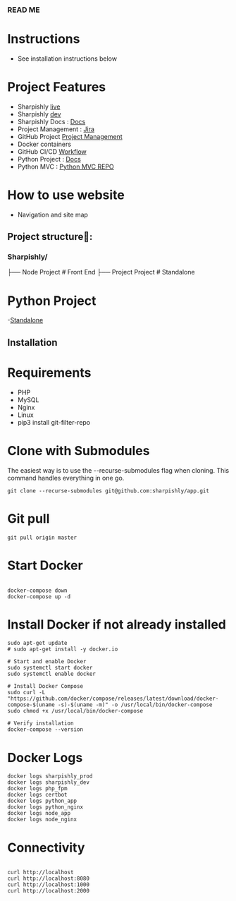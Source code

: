 ### READ ME ###

# Instructions
- See installation instructions below


# Project Features
- Sharpishly [live](https://sharpishly.com)
- Sharpishly [dev](https://dev.sharpishly.com)
- Sharpishly Docs : [Docs](/var/www/sharpishly_app/docs/html/index.html)
- Project Management : [Jira](https://sharpishly-project-management.atlassian.net/jira/software/projects/CRM/boards/1)
- GitHub Project [Project Management](https://github.com/users/sharpishly/projects/1/views/1?system_template=team_planning)
- Docker containers
- GitHub CI/CD [Workflow](https://github.com/sharpishly/APP/actions)
- Python Project : [Docs](/var/www/sharpishly_app/python_project/docs/html/index.html)
- Python MVC : [Python MVC REPO](https://bitbucket.org/don_dev/php-mini-framework/src/master/)

# How to use website
- Navigation and site map

## Project structure📂:

### Sharpishly/

├── Node Project    # Front End
├── Project Project    # Standalone


# Python Project
-[Standalone](http://167.99.92.156:8000/)

## Installation

# Requirements
- PHP
- MySQL
- Nginx
- Linux
- pip3 install git-filter-repo

# Clone with Submodules

The easiest way is to use the --recurse-submodules flag when cloning. This command handles everything in one go.

```
git clone --recurse-submodules git@github.com:sharpishly/app.git

```

# Git pull

```
git pull origin master

```
# Start Docker

```

docker-compose down
docker-compose up -d

```

# Install Docker if not already installed
```
sudo apt-get update
# sudo apt-get install -y docker.io

# Start and enable Docker
sudo systemctl start docker
sudo systemctl enable docker

# Install Docker Compose
sudo curl -L "https://github.com/docker/compose/releases/latest/download/docker-compose-$(uname -s)-$(uname -m)" -o /usr/local/bin/docker-compose
sudo chmod +x /usr/local/bin/docker-compose

# Verify installation
docker-compose --version

```

# Docker Logs

```
docker logs sharpishly_prod
docker logs sharpishly_dev
docker logs php_fpm
docker logs certbot
docker logs python_app
docker logs python_nginx
docker logs node_app
docker logs node_nginx

```

# Connectivity

```

curl http://localhost
curl http://localhost:8080
curl http://localhost:1000
curl http://localhost:2000

```

